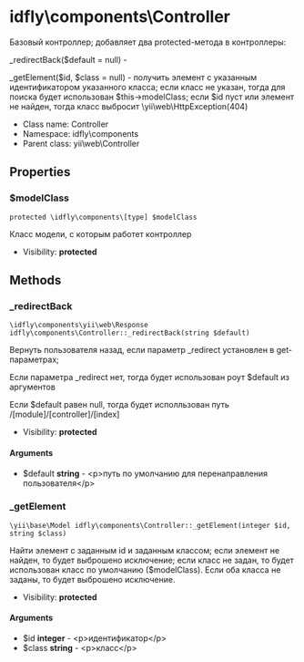 idfly\components\Controller
===============

Базовый контроллер; добавляет два protected-метода в контроллеры:

_redirectBack($default = null) -

_getElement($id, $class = null) - получить элемент с указанным идентификатором
указанного класса; если класс не указан, тогда для поиска будет использован
$this->modelClass; если $id пуст или  элемент не найден, тогда класс выбросит
\yii\web\HttpException(404)


* Class name: Controller
* Namespace: idfly\components
* Parent class: yii\web\Controller





Properties
----------


### $modelClass

    protected \idfly\components\[type] $modelClass

Класс модели, с которым работет контроллер



* Visibility: **protected**


Methods
-------


### _redirectBack

    \idfly\components\yii\web\Response idfly\components\Controller::_redirectBack(string $default)

Вернуть пользователя назад, если параметр _redirect установлен в
get-параметрах;

Если параметра _redirect нет, тогда будет использован роут $default из
аргументов

Если $default равен null, тогда будет исполльзован путь
/[module]/[controller]/[index]

* Visibility: **protected**


#### Arguments
* $default **string** - &lt;p&gt;путь по умолчанию для перенаправления пользователя&lt;/p&gt;



### _getElement

    \yii\base\Model idfly\components\Controller::_getElement(integer $id, string $class)

Найти элемент с заданным id и заданным классом; если элемент не найден,
то будет выброшено исключение; если класс не задан, то будет использован
класс по умолчанию ($modelClass). Если оба класса не заданы, то будет
выброшено исключение.



* Visibility: **protected**


#### Arguments
* $id **integer** - &lt;p&gt;идентификатор&lt;/p&gt;
* $class **string** - &lt;p&gt;класс&lt;/p&gt;


